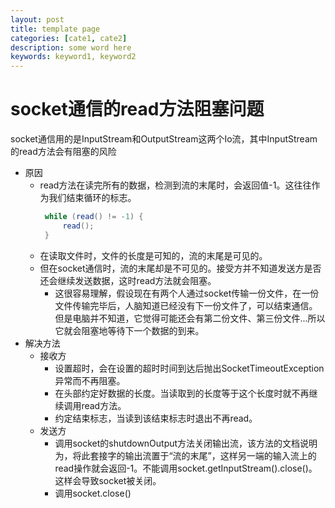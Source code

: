 ```yaml
---
layout: post
title: template page
categories: [cate1, cate2]
description: some word here
keywords: keyword1, keyword2
---
```


# socket通信的read方法阻塞问题
socket通信用的是InputStream和OutputStream这两个Io流，其中InputStream的read方法会有阻塞的风险
- 原因
	- read方法在读完所有的数据，检测到流的末尾时，会返回值-1。这往往作为我们结束循环的标志。
	   ```java
		while (read() != -1) {
			read();
		}
	   ```
	- 在读取文件时，文件的长度是可知的，流的末尾是可见的。
	- 但在socket通信时，流的末尾却是不可见的。接受方并不知道发送方是否还会继续发送数据，这时read方法就会阻塞。
		- 这很容易理解，假设现在有两个人通过socket传输一份文件，在一份文件传输完毕后，人脑知道已经没有下一份文件了，可以结束通信。但是电脑并不知道，它觉得可能还会有第二份文件、第三份文件...所以它就会阻塞地等待下一个数据的到来。
- 解决方法
	- 接收方
		- 设置超时，会在设置的超时时间到达后抛出SocketTimeoutException异常而不再阻塞。
		- 在头部约定好数据的长度。当读取到的长度等于这个长度时就不再继续调用read方法。
		- 约定结束标志，当读到该结束标志时退出不再read。
	- 发送方
		- 调用socket的shutdownOutput方法关闭输出流，该方法的文档说明为，将此套接字的输出流置于“流的末尾”，这样另一端的输入流上的read操作就会返回-1。不能调用socket.getInputStream().close()。这样会导致socket被关闭。
		- 调用socket.close()